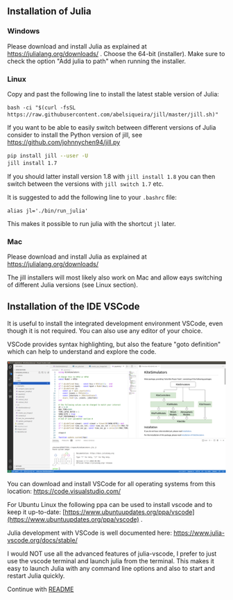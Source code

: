 ## Installation of Julia

### Windows
Please download and install Julia as explained at https://julialang.org/downloads/ .
Choose the 64-bit (installer). Make sure to check the option "Add julia to path" when running the installer.

### Linux

Copy and past the following line to install the latest stable version of Julia:
```
bash -ci "$(curl -fsSL https://raw.githubusercontent.com/abelsiqueira/jill/master/jill.sh)"
```
If you want to be able to easily switch between different versions of Julia consider to install
the Python version of jill, see https://github.com/johnnychen94/jill.py
```bash
pip install jill --user -U
jill install 1.7
```
If you should latter install version 1.8 with `jill install 1.8` you can then switch between the versions with `jill switch 1.7` etc.

It is suggested to add the following line to your ```.bashrc``` file:
```
alias jl='./bin/run_julia'
```
This makes it possible to run julia with the shortcut `jl` later.

### Mac
Please download and install Julia as explained at https://julialang.org/downloads/

The jill installers will most likely also work on Mac and allow eays switching of different Julia versions (see Linux section).

## Installation of the IDE VSCode
It is useful to install the integrated development environment VSCode, even though it is not
required. You can also use any editor of your choice. 

VSCode provides syntax highlighting, but also the feature "goto definition" which can help to understand
and explore the code. 

<p align="center"><img src="vscode.png" width="600" /></p>

You can download and install VSCode for all operating systems from this location: https://code.visualstudio.com/

For Ubuntu Linux the following ppa can be used to install vscode and to keep it up-to-date: [https://www.ubuntuupdates.org/ppa/vscode](https://www.ubuntuupdates.org/ppa/vscode) .

Julia development with VSCode is well documented here: https://www.julia-vscode.org/docs/stable/

I would NOT use all the advanced features of julia-vscode, I prefer to just use the vscode terminal and launch julia
from the terminal. This makes it easy to launch Julia with any command line options and also to start
and restart Julia quickly.

Continue with [README](../README.md)